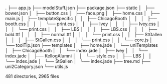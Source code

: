 .
├── app.js
├── modelStuff.json
├── package.json
├── static
│   ├── bower.json
│   ├── button.css
│   ├── face.png
│   ├── home.css
│   ├── main.js
│   ├── templateSpecific
│   │   ├── ChicagoBooth
│   │   │   ├── booth.css
│   │   │   └── print.css
│   │   ├── Ivey
│   │   │   ├── Ivey.css
│   │   │   └── print.css
│   │   ├── LBS
│   │   │   ├── LBS.css
│   │   │   ├── bold.ttf
│   │   │   ├── normal.ttf
│   │   │   └── print.css
│   │   ├── StGallen
│   │   │   ├── StGallen.css
│   │   │   └── print.css
│   │   └── core.js
│   └── toolTip.json
├── templates
│   ├── home.jade
│   └── uniTemplates
│       ├── ChicagoBooth
│       │   └── index.jade
│       ├── Ivey
│       │   └── index.jade
│       ├── KellogAlumni
│       │   └── style.css
│       ├── LBS
│       │   └── index.jade
│       └── StGallen
│           └── index.jade
├── tree.md
├── uni2Category.json
└── utils.js

481 directories, 2965 files
